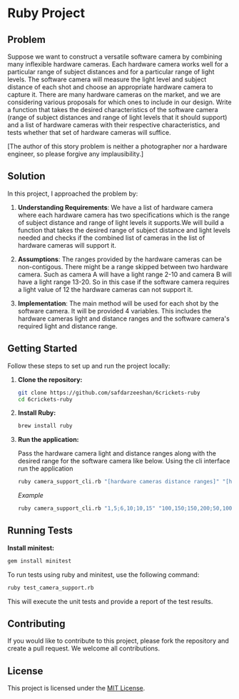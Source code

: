 # Ruby Project

## Problem

Suppose we want to construct a versatile software camera by combining many inflexible hardware cameras. Each hardware camera works well for a particular range of subject distances and for a particular range of light levels. The software camera will measure the light level and subject distance of each shot and choose an appropriate hardware camera to capture it. There are many hardware cameras on the market, and we are considering various proposals for which ones to include in our design. Write a function that takes the desired characteristics of the software camera (range of subject distances and range of light levels that it should support) and a list of hardware cameras with their respective characteristics, and tests whether that set of hardware cameras will suffice.

[The author of this story problem is neither a photographer nor a hardware engineer, so please forgive any implausibility.]

## Solution

In this project, I approached the problem by:

1. **Understanding Requirements**: We have a list of hardware camera where each hardware camera has two specifications which is the range of subject distance and range of light levels it supports.We will build a function that takes the desired range of subject distance and light levels needed and checks if the combined list of cameras in the list of hardware cameras will support it. 

2. **Assumptions**: The ranges provided by the hardware cameras can be non-contigous. There might be a range skipped between two hardware camera. Such as camera A will have a light range 2-10 and camera B will have a light range 13-20. So in this case if the software camera requires a light value of 12 the hardware cameras can not support it.

3. **Implementation**: The main method will be used for each shot by the software camera. It will be provided 4 variables. This includes the hardware cameras light and distance ranges and the software camera's required light and distance range.

## Getting Started

Follow these steps to set up and run the project locally:

1. **Clone the repository:**
	```bash
	git clone https://github.com/safdarzeeshan/6crickets-ruby
	cd 6crickets-ruby
	```

2. **Install Ruby:**
	```bash
	brew install ruby
	```

3. **Run the application:**

	Pass the hardware camera light and distance ranges along with the desired range for the software camera like below. Using the cli interface run the application

	```bash
	ruby camera_support_cli.rb "[hardware cameras distance ranges]" "[hardware cameras light ranges]" "software camera's desired distance range" "software camera's desired light range"
	```
		
	*Example*
	```bash
	ruby camera_support_cli.rb "1,5;6,10;10,15" "100,150;150,200;50,100" "1,11" "100,200"
	```
## Running Tests

**Install minitest:**
```bash
gem install minitest
```

To run tests using ruby and minitest, use the following command:
```bash
ruby test_camera_support.rb 
```
This will execute the unit tests and provide a report of the test results.

## Contributing

If you would like to contribute to this project, please fork the repository and create a pull request. We welcome all contributions.

## License

This project is licensed under the [MIT License](LICENSE).

